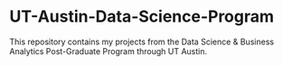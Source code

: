 # UT-Austin-Data-Science-Program
This repository contains my projects from the Data Science &amp; Business Analytics Post-Graduate Program through UT Austin.
